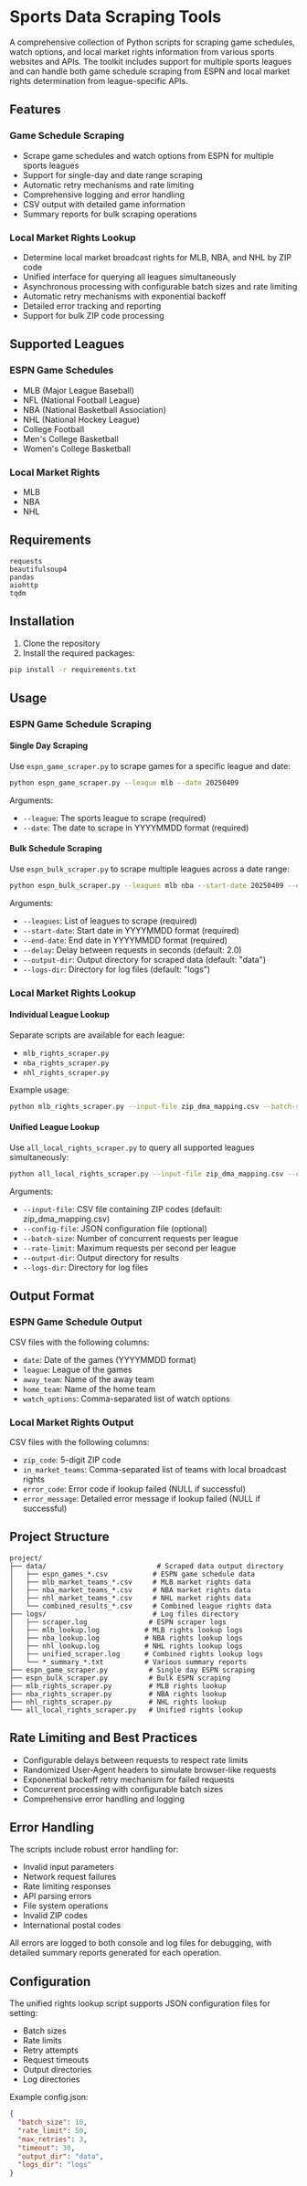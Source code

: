 # Sports Data Scraping Tools

A comprehensive collection of Python scripts for scraping game schedules, watch options, and local market rights information from various sports websites and APIs. The toolkit includes support for multiple sports leagues and can handle both game schedule scraping from ESPN and local market rights determination from league-specific APIs.

## Features

### Game Schedule Scraping
- Scrape game schedules and watch options from ESPN for multiple sports leagues
- Support for single-day and date range scraping
- Automatic retry mechanisms and rate limiting
- Comprehensive logging and error handling
- CSV output with detailed game information
- Summary reports for bulk scraping operations

### Local Market Rights Lookup
- Determine local market broadcast rights for MLB, NBA, and NHL by ZIP code
- Unified interface for querying all leagues simultaneously
- Asynchronous processing with configurable batch sizes and rate limiting
- Automatic retry mechanisms with exponential backoff
- Detailed error tracking and reporting
- Support for bulk ZIP code processing

## Supported Leagues

### ESPN Game Schedules
- MLB (Major League Baseball)
- NFL (National Football League)
- NBA (National Basketball Association)
- NHL (National Hockey League)
- College Football
- Men's College Basketball
- Women's College Basketball

### Local Market Rights
- MLB
- NBA
- NHL

## Requirements

```
requests
beautifulsoup4
pandas
aiohttp
tqdm
```

## Installation

1. Clone the repository
2. Install the required packages:
```bash
pip install -r requirements.txt
```

## Usage

### ESPN Game Schedule Scraping

#### Single Day Scraping

Use `espn_game_scraper.py` to scrape games for a specific league and date:

```bash
python espn_game_scraper.py --league mlb --date 20250409
```

Arguments:
- `--league`: The sports league to scrape (required)
- `--date`: The date to scrape in YYYYMMDD format (required)

#### Bulk Schedule Scraping

Use `espn_bulk_scraper.py` to scrape multiple leagues across a date range:

```bash
python espn_bulk_scraper.py --leagues mlb nba --start-date 20250409 --end-date 20250415 --delay 2.0
```

Arguments:
- `--leagues`: List of leagues to scrape (required)
- `--start-date`: Start date in YYYYMMDD format (required)
- `--end-date`: End date in YYYYMMDD format (required)
- `--delay`: Delay between requests in seconds (default: 2.0)
- `--output-dir`: Output directory for scraped data (default: "data")
- `--logs-dir`: Directory for log files (default: "logs")

### Local Market Rights Lookup

#### Individual League Lookup

Separate scripts are available for each league:
- `mlb_rights_scraper.py`
- `nba_rights_scraper.py`
- `nhl_rights_scraper.py`

Example usage:
```bash
python mlb_rights_scraper.py --input-file zip_dma_mapping.csv --batch-size 10 --rate-limit 50
```

#### Unified League Lookup

Use `all_local_rights_scraper.py` to query all supported leagues simultaneously:

```bash
python all_local_rights_scraper.py --input-file zip_dma_mapping.csv --config-file config.json
```

Arguments:
- `--input-file`: CSV file containing ZIP codes (default: zip_dma_mapping.csv)
- `--config-file`: JSON configuration file (optional)
- `--batch-size`: Number of concurrent requests per league
- `--rate-limit`: Maximum requests per second per league
- `--output-dir`: Output directory for results
- `--logs-dir`: Directory for log files

## Output Format

### ESPN Game Schedule Output
CSV files with the following columns:
- `date`: Date of the games (YYYYMMDD format)
- `league`: League of the games
- `away_team`: Name of the away team
- `home_team`: Name of the home team
- `watch_options`: Comma-separated list of watch options

### Local Market Rights Output
CSV files with the following columns:
- `zip_code`: 5-digit ZIP code
- `in_market_teams`: Comma-separated list of teams with local broadcast rights
- `error_code`: Error code if lookup failed (NULL if successful)
- `error_message`: Detailed error message if lookup failed (NULL if successful)

## Project Structure

```
project/
├── data/                           # Scraped data output directory
│   ├── espn_games_*.csv           # ESPN game schedule data
│   ├── mlb_market_teams_*.csv     # MLB market rights data
│   ├── nba_market_teams_*.csv     # NBA market rights data
│   ├── nhl_market_teams_*.csv     # NHL market rights data
│   └── combined_results_*.csv     # Combined league rights data
├── logs/                          # Log files directory
│   ├── scraper.log               # ESPN scraper logs
│   ├── mlb_lookup.log           # MLB rights lookup logs
│   ├── nba_lookup.log           # NBA rights lookup logs
│   ├── nhl_lookup.log           # NHL rights lookup logs
│   ├── unified_scraper.log      # Combined rights lookup logs
│   └── *_summary_*.txt          # Various summary reports
├── espn_game_scraper.py          # Single day ESPN scraping
├── espn_bulk_scraper.py          # Bulk ESPN scraping
├── mlb_rights_scraper.py         # MLB rights lookup
├── nba_rights_scraper.py         # NBA rights lookup
├── nhl_rights_scraper.py         # NHL rights lookup
└── all_local_rights_scraper.py   # Unified rights lookup
```

## Rate Limiting and Best Practices

- Configurable delays between requests to respect rate limits
- Randomized User-Agent headers to simulate browser-like requests
- Exponential backoff retry mechanism for failed requests
- Concurrent processing with configurable batch sizes
- Comprehensive error handling and logging

## Error Handling

The scripts include robust error handling for:
- Invalid input parameters
- Network request failures
- Rate limiting responses
- API parsing errors
- File system operations
- Invalid ZIP codes
- International postal codes

All errors are logged to both console and log files for debugging, with detailed summary reports generated for each operation.

## Configuration

The unified rights lookup script supports JSON configuration files for setting:
- Batch sizes
- Rate limits
- Retry attempts
- Request timeouts
- Output directories
- Log directories

Example config.json:
```json
{
  "batch_size": 10,
  "rate_limit": 50,
  "max_retries": 3,
  "timeout": 30,
  "output_dir": "data",
  "logs_dir": "logs"
}
```